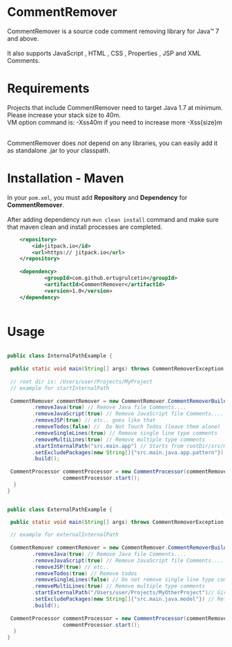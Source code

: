 # CommentRemover

CommentRemover is a source code comment removing library for Java&trade; 7 and above.<br><br>
It also supports JavaScript , HTML , CSS , Properties , JSP and XML Comments.

# Requirements

Projects that include CommentRemover need to target Java 1.7 at minimum.<br>
Please increase your stack size to 40m.<br>
VM option command is: -Xss40m if you need to increase more -Xss{size}m<br><br>

CommentRemover does _not_  depend on any libraries, you can easily add it as standalone .jar to your classpath.


# Installation - Maven
In your `pom.xml`, you must add **Repository** and **Dependency** for **CommentRemover**.<br><br>
After adding dependency run `mvn clean install` command and make sure that maven clean and install processes are completed. 

```xml
	<repository>
	    <id>jitpack.io</id>
	    <url>https:// jitpack.io</url>
	</repository>
	
	<dependency>
    	    <groupId>com.github.ertugrulcetin</groupId>
    	    <artifactId>CommentRemover</artifactId>
    	    <version>1.0</version>
    </dependency>
    	
```

# Usage

~~~~~ java

public class InternalPathExample {
    
 public static void main(String[] args) throws CommentRemoverException {
        
 // root dir is: /Users/user/Projects/MyProject
 // example for startInternalPath
    
 CommentRemover commentRemover = new CommentRemover.CommentRemoverBuilder()
        .removeJava(true) // Remove Java file Comments....
        .removeJavaScript(true) // Remove JavaScript file Comments....
        .removeJSP(true) // etc.. goes like that
        .removeTodos(false) //  Do Not Touch Todos (leave them alone)
        .removeSingleLines(true) // Remove single line type comments
        .removeMultiLines(true) // Remove multiple type comments
        .startInternalPath("src.main.app") // Starts from rootDir/src/main/app , leave it empty string when you want to start from root dir
        .setExcludePackages(new String[]{"src.main.java.app.pattern"}) // Refers to rootDir/src/main/java/app/pattern and skips this directory
        .build();
        
 CommentProcessor commentProcessor = new CommentProcessor(commentRemover);
                  commentProcessor.start();        
  }
}

~~~~~

~~~~~ java

public class ExternalPathExample {
    
 public static void main(String[] args) throws CommentRemoverException {

 // example for externalInternalPath
    
 CommentRemover commentRemover = new CommentRemover.CommentRemoverBuilder()
        .removeJava(true) // Remove Java file Comments....
        .removeJavaScript(true) // Remove JavaScript file Comments....
        .removeJSP(true) // etc..
        .removeTodos(true) // Remove todos
        .removeSingleLines(false) // Do not remove single line type comments
        .removeMultiLines(true) // Remove multiple type comments
        .startExternalPath("/Users/user/Projects/MyOtherProject")// Give it full path for external directories
        .setExcludePackages(new String[]{"src.main.java.model"}) // Refers to /Users/user/Projects/MyOtherProject/src/main/java/model and skips this directory.
        .build();
        
 CommentProcessor commentProcessor = new CommentProcessor(commentRemover);
                  commentProcessor.start();        
  }
}

~~~~~



